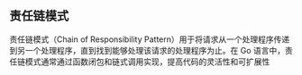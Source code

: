 ## 责任链模式

责任链模式（Chain of Responsibility Pattern）用于将请求从一个处理程序传递到另一个处理程序，直到找到能够处理该请求的处理程序为止。在 Go 语言中，责任链模式通常通过函数闭包和链式调用实现，提高代码的灵活性和可扩展性
